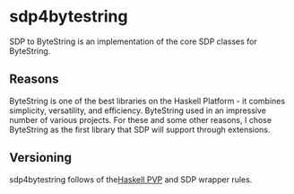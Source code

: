 # sdp4bytestring

SDP to ByteString is an implementation of the core SDP classes for ByteString.

## Reasons

ByteString is one of the best libraries on the Haskell Platform - it combines
simplicity, versatility, and efficiency. ByteString used in an impressive number
of various projects. For these and some other reasons, I chose ByteString as the
first library that SDP will support through extensions.

## Versioning

sdp4bytestring follows of the[Haskell PVP](https://pvp.haskell.org) and SDP
wrapper rules.
